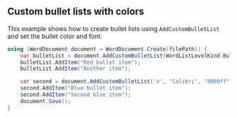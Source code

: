 ## Custom bullet lists with colors

This example shows how to create bullet lists using `AddCustomBulletList` and set the bullet color and font.

```csharp
using (WordDocument document = WordDocument.Create(filePath)) {
    var bulletList = document.AddCustomBulletList(WordListLevelKind.BulletDiamondSymbol, "Wingdings", Color.DarkRed, fontSize: 14);
    bulletList.AddItem("Red bullet item");
    bulletList.AddItem("Another item");

    var second = document.AddCustomBulletList('o', "Calibri", "0000ff", fontSize: 12);
    second.AddItem("Blue bullet item");
    second.AddItem("Second blue item");
    document.Save();
}
```
